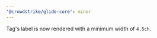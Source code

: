 ```yaml
---
'@crowdstrike/glide-core': minor
---
```


Tag's label is now rendered with a minimum width of `4.5ch`.
